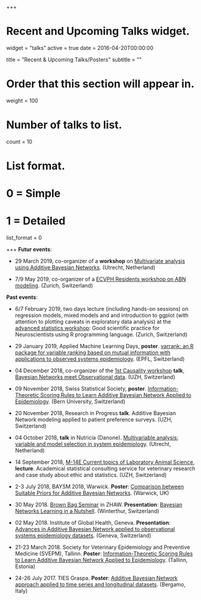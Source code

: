 +++
# Recent and Upcoming Talks widget.
widget = "talks"
active = true
date = 2016-04-20T00:00:00

title = "Recent & Upcoming Talks/Posters"
subtitle = ""

# Order that this section will appear in.
weight = 100

# Number of talks to list.
count = 10

# List format.
#   0 = Simple
#   1 = Detailed
list_format = 0

+++
**Futur events**:

- 29 March 2019, co-organizer of a **workshop** on [Multivariate analysis using Additive Bayesian Networks](https://gilleskratzer.github.io/SVEPM2019/). (Utrecht, Netherland)

- 7/9 May 2019, co-organizer of a [ECVPH Residents workshop on ABN modeling](https://ecvph.org/meetings-events/ecvph-residents-workshop-abn-modeling). (Zurich, Switzerland)

**Past events**:

- 6/7 February 2019, two days lecture (including hands-on sessions) on regression models, mixed models and and introduction to ggplot (with attention to plotting caveats in exploratory data analysis) at the [advanced statistics workshop](https://adv-stat.com/): Good scientific practice for Neuroscientists using R programming language. (Zurich, Switzerland)

- 29 January 2019, Applied Machine Learning Days, **poster**.  [varrank: an R package for variable ranking based on mutual information with applications to observed systems epidemiology](https://github.com/gilleskratzer/portfolio/raw/master/Poster/19_kratzer_AMLD.pdf). (EPFL, Switzerland) 

- 04 December 2018, co-organizer of the [1st Causality workshop](https://bsick.github.io/causality_workshop/) **talk**, [Bayesian Networks meet Observational data](https://github.com/gilleskratzer/portfolio/raw/master/Presentation/2018_Causality_UZH.pdf). (UZH, Switzerland)

- 09 November 2018, Swiss Statistical Society, **poster**. [Information-Theoretic Scoring Rules to Learn Additive Bayesian Network Applied to Epidemiology](https://github.com/gilleskratzer/portfolio/raw/master/Poster/18_kratzer_SSS.pdf). (Bern University, Switzerland)

- 20 November 2018, Research in Progress **talk**. Additive Bayesian Network modeling applied to patient preference surveys. (UZH, Switzerland)

- 04 October 2018, **talk** in Nutricia (Danone). [Multivariable analysis: variable and model selection in system epidemiology](https://github.com/gilleskratzer/portfolio/raw/master/Presentation/2018_Danone_Utrecht.pdf). (Utrecht, Netherland)

- 14 September 2018, [M-14E Current topics of Laboratory Animal Science](https://www.ltk.uzh.ch/en/teaching-and-training/ltk-module-14e.html), **lecture**. Academical statistical consulting service for veterinary research and case study about ethic and statistics. (UZH, Switzerland)

- 2-3 July 2018, BAYSM 2018, Warwick. **Poster**: [Comparison between Suitable Priors for Additive Bayesian Networks](https://github.com/gilleskratzer/portfolio/raw/master/Poster/18_kratzer_BAYESM.pdf). (Warwick, UK)

- 30 May 2018. [Brown Bag Seminar](https://tensorchiefs.github.io/bbs/) in ZHAW. **Presentation**: [Bayesian Networks Learning in a Nutshell](https://github.com/gilleskratzer/portfolio/raw/master/Presentation/2018_zhaw_Winterthur.pdf). (Winterthur, Switzerland)

- 02 May 2018. Institute of Global Health, Geneva. **Presentation**: [Advances in Additive Bayesian Network applied to observational systems epidemiology datasets](https://github.com/gilleskratzer/portfolio/raw/master/Presentation/2018_Global_health_Geneva.pdf). (Geneva, Switzerland)

- 21-23 March 2018. Society for Veterinary Epidemiology and Preventive Medicine (SVEPM), Tallinn. **Poster**: [Information-Theoretic Scoring Rules to Learn Additive Bayesian Network Applied to Epidemiology](https://github.com/gilleskratzer/portfolio/raw/master/Poster/18_kratzer_SVEPM.pdf). (Tallinn, Estonia) 

- 24-26 July 2017. TIES Graspa. **Poster**: [Additive Bayesian Network approach applied to time series and longitudinal datasets](https://github.com/gilleskratzer/portfolio/raw/master/Poster/17_kratzer_TIES.pdf). (Bergamo, Italy)